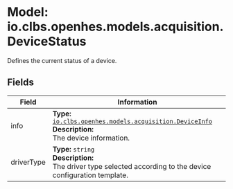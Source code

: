 # Model: io.clbs.openhes.models.acquisition.DeviceStatus

Defines the current status of a device.

## Fields

| Field | Information |
| --- | --- |
| info | <b>Type:</b> [`io.clbs.openhes.models.acquisition.DeviceInfo`](model-io-clbs-openhes-models-acquisition-deviceinfo.md)<br><b>Description:</b><br>The device information. |
| driverType | <b>Type:</b> `string`<br><b>Description:</b><br>The driver type selected according to the device configuration template. |

